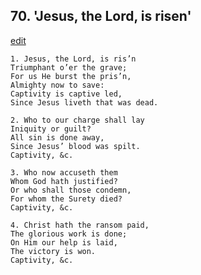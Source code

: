 
## 70.  'Jesus, the Lord, is risen'
[edit](https://docs.google.com/document/d/181UfVVpmDsY9jfa4F0Ea3ova6313d4b3/edit?mode=html)



    1. Jesus, the Lord, is ris’n
    Triumphant o’er the grave;
    For us He burst the pris’n,
    Almighty now to save:
    Captivity is captive led,
    Since Jesus liveth that was dead.

    2. Who to our charge shall lay
    Iniquity or guilt?
    All sin is done away,
    Since Jesus’ blood was spilt.
    Captivity, &c. 

    3. Who now accuseth them
    Whom God hath justified?
    Or who shall those condemn,
    For whom the Surety died?
    Captivity, &c.

    4. Christ hath the ransom paid,
    The glorious work is done;
    On Him our help is laid,
    The victory is won.
    Captivity, &c.

